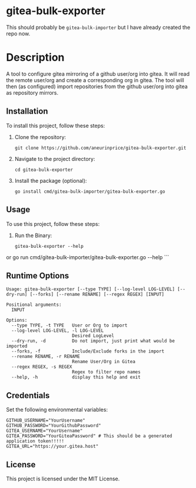 # gitea-bulk-exporter
This should probably be `gitea-bulk-importer` but I have already created the repo now.

# Description
A tool to configure gitea mirroring of a github user/org into gitea. It will read the remote user/org and create a corresponding org in gitea. The tool will then (as configured) import repositories from the github user/org into gitea as repository mirrors.

## Installation
To install this project, follow these steps:

1. Clone the repository:
    ```
    git clone https://github.com/aneurinprice/gitea-bulk-exporter.git
    ```
2. Navigate to the project directory:
    ```
    cd gitea-bulk-exporter
    ```
3. Install the package (optional):
    ```
    go install cmd/gitea-bulk-importer/gitea-bulk-exporter.go 
    ```

## Usage

To use this project, follow these steps:

1. Run the Binary:
    ```
    gitea-bulk-exporter --help
or
    go run cmd/gitea-bulk-importer/gitea-bulk-exporter.go --help
    ```

## Runtime Options

```
Usage: gitea-bulk-exporter [--type TYPE] [--log-level LOG-LEVEL] [--dry-run] [--forks] [--rename RENAME] [--regex REGEX] [INPUT]

Positional arguments:
  INPUT

Options:
  --type TYPE, -t TYPE   User or Org to import
  --log-level LOG-LEVEL, -l LOG-LEVEL
                         Desired LogLevel
  --dry-run, -d          Do not import, just print what would be imported
  --forks, -f            Include/Exclude forks in the import
  --rename RENAME, -r RENAME
                         Rename User/Org in Gitea
  --regex REGEX, -s REGEX
                         Regex to filter repo names
  --help, -h             display this help and exit
```

## Credentials
Set the following environmental variables:

```
GITHUB_USERNAME="YourUsername"
GITHUB_PASSWORD="YourGithubPassword"
GITEA_USERNAME="YourUsername"
GITEA_PASSWORD="YourGiteaPassword" # This should be a generated application token!!!!!
GITEA_URL="https://your.gitea.host"
```

## License
This project is licensed under the MIT License.
